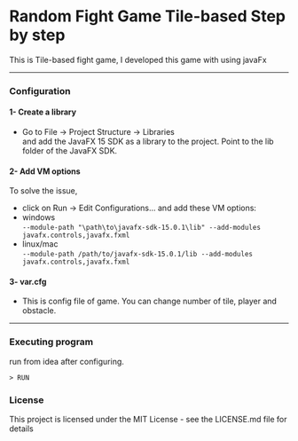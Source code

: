 # Random Fight Game Tile-based Step by step

This is Tile-based fight game, I developed this game with using javaFx

---

### Configuration

#### 1- Create a library
* Go to File -> Project Structure -> Libraries 
<br>and add the JavaFX 15 SDK as a library to the project. Point to the lib folder of the JavaFX SDK.
#### 2- Add VM options
To solve the issue, <br> 
* click on Run -> Edit Configurations... and add these VM options:
* windows 
<br>```--module-path "\path\to\javafx-sdk-15.0.1\lib" --add-modules javafx.controls,javafx.fxml```
* linux/mac
<br>```--module-path /path/to/javafx-sdk-15.0.1/lib --add-modules javafx.controls,javafx.fxml```
#### 3- var.cfg
* This is config file of game. You can change number of  tile, player and obstacle.
---

### Executing program
run from idea after configuring. 
```
> RUN
```
### License

This project is licensed under the MIT License - see the LICENSE.md file for details
